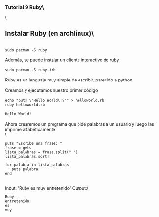 ### Tutorial 9 Ruby\
\
## Instalar Ruby (en archlinux)\
\
`sudo pacman -S ruby`\
\
 Además, se puede instalar un cliente interactivo de ruby\
 \
 `sudo pacman -S ruby-irb`\
 \
 Ruby es un lenguaje muy simple de escribir. parecido a python\
 \
 Creamos y ejecutamos nuestro primer código\
 \
 `echo "puts \"Hello World\!\"" > helloworld.rb`\
 `ruby helloworld.rb`\
 \
 `Hello World!`\
 \
 Ahora crearemos un programa que pide palabras a un usuario y luego las imprime alfabéticamente\
 \
 ```
puts "Escribe una frase: "
frase = gets
lista_palabras = frase.split(" ")
lista_palabras.sort!

for palabra in lista_palabras
    puts palabra
end
```
\
Input: 'Ruby es muy entretenido'
Output:\
```
Ruby
entretenido
es
muy
```